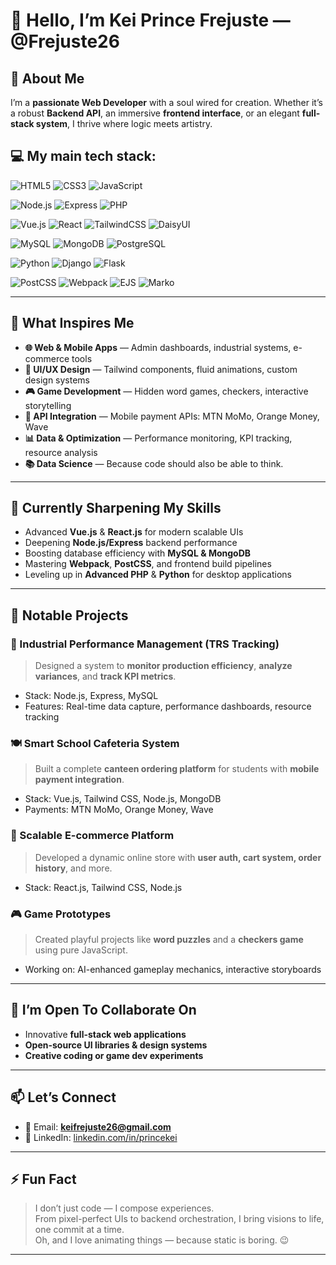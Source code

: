 # 👋 Hello, I’m Kei Prince Frejuste — @Frejuste26

## 🚀 About Me

I’m a **passionate Web Developer** with a soul wired for creation. Whether it’s a robust **Backend API**, an immersive **frontend interface**, or an elegant **full-stack system**, I thrive where logic meets artistry.

## 💻 My main tech stack:

![HTML5](https://img.shields.io/badge/HTML5-E34F26?style=for-the-badge&logo=html5&logoColor=white)
![CSS3](https://img.shields.io/badge/CSS3-1572B6?style=for-the-badge&logo=css3&logoColor=white)
![JavaScript](https://img.shields.io/badge/JavaScript-F7DF1E?style=for-the-badge&logo=javascript&logoColor=black)

![Node.js](https://img.shields.io/badge/Node.js-339933?style=for-the-badge&logo=nodedotjs&logoColor=white)
![Express](https://img.shields.io/badge/Express.js-000000?style=for-the-badge&logo=express&logoColor=white)
![PHP](https://img.shields.io/badge/PHP-777BB4?style=for-the-badge&logo=php&logoColor=white)

![Vue.js](https://img.shields.io/badge/Vue.js-35495E?style=for-the-badge&logo=vue.js&logoColor=4FC08D)
![React](https://img.shields.io/badge/React-20232A?style=for-the-badge&logo=react&logoColor=61DAFB)
![TailwindCSS](https://img.shields.io/badge/Tailwind_CSS-06B6D4?style=for-the-badge&logo=tailwind-css&logoColor=white)
![DaisyUI](https://img.shields.io/badge/DaisyUI-7E22CE?style=for-the-badge&logo=tailwind-css&logoColor=white)

![MySQL](https://img.shields.io/badge/MySQL-005C84?style=for-the-badge&logo=mysql&logoColor=white)
![MongoDB](https://img.shields.io/badge/MongoDB-4EA94B?style=for-the-badge&logo=mongodb&logoColor=white)
![PostgreSQL](https://img.shields.io/badge/PostgreSQL-336791?style=for-the-badge&logo=postgresql&logoColor=white)

![Python](https://img.shields.io/badge/Python-3776AB?style=for-the-badge&logo=python&logoColor=white)
![Django](https://img.shields.io/badge/Django-092E20?style=for-the-badge&logo=django&logoColor=white)
![Flask](https://img.shields.io/badge/Flask-000000?style=for-the-badge&logo=flask&logoColor=white)

![PostCSS](https://img.shields.io/badge/PostCSS-DD3A0A?style=for-the-badge&logo=postcss&logoColor=white)
![Webpack](https://img.shields.io/badge/Webpack-8DD6F9?style=for-the-badge&logo=webpack&logoColor=black)
![EJS](https://img.shields.io/badge/EJS-3178C6?style=for-the-badge&logo=ejs&logoColor=white)
![Marko](https://img.shields.io/badge/Marko-0E83CD?style=for-the-badge&logo=marko&logoColor=white)

---

## 👀 What Inspires Me

- **🌐 Web & Mobile Apps** — Admin dashboards, industrial systems, e-commerce tools
- **🎨 UI/UX Design** — Tailwind components, fluid animations, custom design systems
- **🎮 Game Development** — Hidden word games, checkers, interactive storytelling
- **🔗 API Integration** — Mobile payment APIs: MTN MoMo, Orange Money, Wave
- **📊 Data & Optimization** — Performance monitoring, KPI tracking, resource analysis
- **📚 Data Science** — Because code should also be able to think.

---

## 🌱 Currently Sharpening My Skills

- Advanced **Vue.js** & **React.js** for modern scalable UIs
- Deepening **Node.js/Express** backend performance
- Boosting database efficiency with **MySQL & MongoDB**
- Mastering **Webpack**, **PostCSS**, and frontend build pipelines
- Leveling up in **Advanced PHP** & **Python** for desktop applications

---

## 💼 Notable Projects

### 🎯 Industrial Performance Management (TRS Tracking)
> Designed a system to **monitor production efficiency**, **analyze variances**, and **track KPI metrics**.
- Stack: Node.js, Express, MySQL
- Features: Real-time data capture, performance dashboards, resource tracking

### 🍽️ Smart School Cafeteria System
> Built a complete **canteen ordering platform** for students with **mobile payment integration**.
- Stack: Vue.js, Tailwind CSS, Node.js, MongoDB
- Payments: MTN MoMo, Orange Money, Wave

### 🛒 Scalable E-commerce Platform
> Developed a dynamic online store with **user auth, cart system, order history**, and more.
- Stack: React.js, Tailwind CSS, Node.js

### 🎮 Game Prototypes
> Created playful projects like **word puzzles** and a **checkers game** using pure JavaScript.
- Working on: AI-enhanced gameplay mechanics, interactive storyboards

---

## 🤝 I’m Open To Collaborate On

- Innovative **full-stack web applications**
- **Open-source UI libraries & design systems**
- **Creative coding or game dev experiments**

---

## 📫 Let’s Connect

- 📧 Email: **keifrejuste26@gmail.com**
- 💼 LinkedIn: [linkedin.com/in/princekei](https://www.linkedin.com/in/princekei)

---

## ⚡ Fun Fact

> I don’t just code — I compose experiences.  
From pixel-perfect UIs to backend orchestration, I bring visions to life, one commit at a time.  
Oh, and I love animating things — because static is boring. 😉

---
